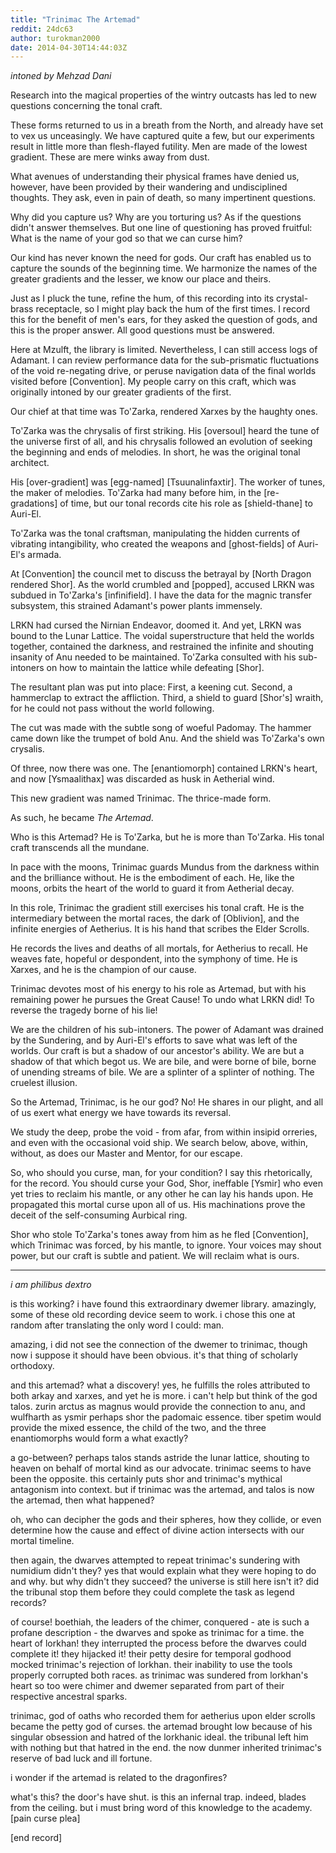 ```yaml
---
title: "Trinimac The Artemad"
reddit: 24dc63
author: turokman2000
date: 2014-04-30T14:44:03Z
---
```


*intoned by Mehzad Dani*

Research into the magical properties of the wintry outcasts has led to new questions concerning the tonal craft.

These forms returned to us in a breath from the North, and already have set to vex us unceasingly.  We have captured quite a few, but our experiments result in little more than flesh-flayed futility.  Men are made of the lowest gradient.  These are mere winks away from dust.

What avenues of understanding their physical frames have denied us, however, have been provided by their wandering and undisciplined thoughts.  They ask, even in pain of death, so many impertinent questions.

Why did you capture us?  Why are you torturing us?  As if the questions didn't answer themselves.  But one line of questioning has proved fruitful: What is the name of your god so that we can curse him?

Our kind has never known the need for gods.  Our craft has enabled us to capture the sounds of the beginning time.  We harmonize the names of the greater gradients and the lesser, we know our place and theirs.

Just as I pluck the tune, refine the hum, of this recording into its crystal-brass receptacle, so I might play back the hum of the first times.  I record this for the benefit of men's ears, for they asked the question of gods, and this is the proper answer.  All good questions must be answered.

Here at Mzulft, the library is limited.  Nevertheless, I can still access logs of Adamant.  I can review performance data for the sub-prismatic fluctuations of the void re-negating drive, or peruse navigation data of the final worlds visited before [Convention].  My people carry on this craft, which was originally intoned by our greater gradients of the first.

Our chief at that time was To'Zarka, rendered Xarxes by the haughty ones.  

To'Zarka was the chrysalis of first striking.  His [oversoul] heard the tune of the universe first of all, and his chrysalis followed an evolution of seeking the beginning and ends of melodies.  In short, he was the original tonal architect.

His [over-gradient] was [egg-named] [Tsuunalinfaxtir].  The worker of tunes, the maker of melodies.  To'Zarka had many before him, in the [re-gradations] of time, but our tonal records cite his role as [shield-thane] to Auri-El.

To'Zarka was the tonal craftsman, manipulating the hidden currents of vibrating intangibility, who created the weapons and [ghost-fields] of Auri-El's armada.

At [Convention] the council met to discuss the betrayal by [North Dragon rendered Shor].  As the world crumbled and [popped], accused LRKN was subdued in To'Zarka's [infinifield].  I have the data for the magnic transfer subsystem, this strained Adamant's power plants immensely.

LRKN had cursed the Nirnian Endeavor, doomed it.  And yet, LRKN was bound to the Lunar Lattice.  The voidal superstructure that held the worlds together, contained the darkness, and restrained the infinite and shouting insanity of Anu needed to be maintained.  To'Zarka consulted with his sub-intoners on how to maintain the lattice while defeating [Shor].

The resultant plan was put into place: First, a keening cut.  Second, a hammerclap to extract the affliction.  Third, a shield to guard [Shor's] wraith, for he could not pass without the world following.

The cut was made with the subtle song of woeful Padomay.  The hammer came down like the trumpet of bold Anu.  And the shield was To'Zarka's own crysalis.

Of three, now there was one.  The [enantiomorph] contained LRKN's heart, and now [Ysmaalithax] was discarded as husk in Aetherial wind.

This new gradient was named Trinimac.  The thrice-made form.

As such, he became *The Artemad*.

Who is this Artemad?  He is To'Zarka, but he is more than To'Zarka.  His tonal craft transcends all the mundane.

In pace with the moons, Trinimac guards Mundus from the darkness within and the brilliance without.  He is the embodiment of each.  He, like the moons, orbits the heart of the world to guard it from Aetherial decay.

In this role, Trinimac the gradient still exercises his tonal craft.  He is the intermediary between the mortal races, the dark of [Oblivion], and the infinite energies of Aetherius.  It is his hand that scribes the Elder Scrolls.

He records the lives and deaths of all mortals, for Aetherius to recall.  He weaves fate, hopeful or despondent, into the symphony of time.  He is Xarxes, and he is the champion of our cause.

Trinimac devotes most of his energy to his role as Artemad, but with his remaining power he pursues the Great Cause!  To undo what LRKN did!  To reverse the tragedy borne of his lie!

We are the children of his sub-intoners.  The power of Adamant was drained by the Sundering, and by Auri-El's efforts to save what was left of the worlds.  Our craft is but a shadow of our ancestor's ability.  We are but a shadow of that which begot us.  We are bile, and were borne of bile, borne of unending streams of bile.  We are a splinter of a splinter of nothing.  The cruelest illusion.

So the Artemad, Trinimac, is he our god?  No!  He shares in our plight, and all of us exert what energy we have towards its reversal.

We study the deep, probe the void - from afar, from within insipid orreries, and even with the occasional void ship.  We search below, above, within, without, as does our Master and Mentor, for our escape.

So, who should you curse, man, for your condition?  I say this rhetorically, for the record.  You should curse your God, Shor, ineffable [Ysmir] who even yet tries to reclaim his mantle, or any other he can lay his hands upon.  He propagated this mortal curse upon all of us.  His machinations prove the deceit of the self-consuming Aurbical ring.

Shor who stole To'Zarka's tones away from him as he fled [Convention], which Trinimac was forced, by his mantle, to ignore.  Your voices may shout power, but our craft is subtle and patient.  We will reclaim what is ours.

------

*i am philibus dextro*

is this working?  i have found this extraordinary dwemer library.  amazingly, some of these old recording device seem to work.  i chose this one at random after translating the only word I could: man.

amazing, i did not see the connection of the dwemer to trinimac, though now i suppose it should have been obvious.  it's that thing of scholarly orthodoxy.

and this artemad? what a discovery!  yes, he fulfills the roles attributed to both arkay and xarxes, and yet he is more.  i can't help but think of the god talos. zurin arctus as magnus would provide the connection to anu, and wulfharth as ysmir perhaps shor the padomaic essence.  tiber spetim would provide the mixed essence, the child of the two, and the three enantiomorphs would form a what exactly?

a go-between?  perhaps talos stands astride the lunar lattice, shouting to heaven on behalf of mortal kind as our advocate.  trinimac seems to have been the opposite.  this certainly puts shor and trinimac's mythical antagonism into context.  but if trinimac was the artemad, and talos is now the artemad, then what happened?

oh, who can decipher the gods and their spheres, how they collide, or even determine how the cause and effect of divine action intersects with our mortal timeline.

then again, the dwarves attempted to repeat trinimac's sundering with numidium didn't they?  yes that would explain what they were hoping to do and why.  but why didn't they succeed?  the universe is still here isn't it?  did the tribunal stop them before they could complete the task as legend records?

of course! boethiah, the leaders of the chimer, conquered - ate is such a profane description - the dwarves and spoke as trinimac for a time.  the heart of lorkhan!  they interrupted the process before the dwarves could complete it!  they hijacked it!  their petty desire for temporal godhood mocked trinimac's rejection of lorkhan.  their inability to use the tools properly corrupted both races.  as trinimac was sundered from lorkhan's heart so too were chimer and dwemer separated from part of their respective ancestral sparks.

trinimac, god of oaths who recorded them for aetherius upon elder scrolls became the petty god of curses.  the artemad brought low because of his singular obsession and hatred of the lorkhanic ideal.  the tribunal left him with nothing but that hatred in the end.  the now dunmer inherited trinimac's reserve of bad luck and ill fortune.

i wonder if the artemad is related to the dragonfires?  

what's this?  the door's have shut.  is this an infernal trap.  indeed, blades from the ceiling.  but i must bring word of this knowledge to the academy.  [pain curse plea] 

[end record]



